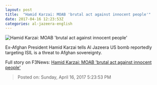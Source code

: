```yaml
---
layout: post
title:  "Hamid Karzai: MOAB 'brutal act against innocent people'"
date: 2017-04-16 12:23:53Z
categories: al-jazeera-english
---
```


![Hamid Karzai: MOAB 'brutal act against innocent people'](http://www.aljazeera.com/mritems/Images/2017/4/16/310340692586431782cc9fb0c27f0436_18.jpg)

Ex-Afghan President Hamid Karzai tells Al Jazeera US bomb reportedly targeting ISIL is a threat to Afghan sovereignty.


Full story on F3News: [Hamid Karzai: MOAB 'brutal act against innocent people'](http://www.f3nws.com/n/HsStxG)

> Posted on: Sunday, April 16, 2017 5:23:53 PM
